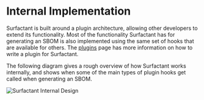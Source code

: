 # Internal Implementation

Surfactant is built around a plugin architecture, allowing other developers to extend its functionality. Most of the functionality Surfactant has for generating an SBOM is also implemented using the same set of hooks that are available for others. The [plugins](plugins.md) page has more information on how to write a plugin for Surfactant.

The following diagram gives a rough overview of how Surfactant works internally, and shows when some of the main types of plugin hooks get called when generating an SBOM.

![Surfactant Internal Design](img/surfactant_internal_sbom_generate_diagram.svg)
